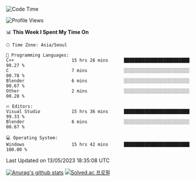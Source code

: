 <!--START_SECTION:waka-->
![Code Time](http://img.shields.io/badge/Code%20Time-188%20hrs%205%20mins-blue)

![Profile Views](http://img.shields.io/badge/Profile%20Views-0-blue)

📊 **This Week I Spent My Time On** 

```text
🕑︎ Time Zone: Asia/Seoul

💬 Programming Languages: 
C++                      15 hrs 26 mins      █████████████████████████   98.27 % 
C                        7 mins              ░░░░░░░░░░░░░░░░░░░░░░░░░   00.78 % 
Blender                  6 mins              ░░░░░░░░░░░░░░░░░░░░░░░░░   00.67 % 
Other                    2 mins              ░░░░░░░░░░░░░░░░░░░░░░░░░   00.28 % 

🔥 Editors: 
Visual Studio            15 hrs 36 mins      █████████████████████████   99.33 % 
Blender                  6 mins              ░░░░░░░░░░░░░░░░░░░░░░░░░   00.67 % 

💻 Operating System: 
Windows                  15 hrs 42 mins      █████████████████████████   100.00 % 
```


 Last Updated on 13/05/2023 18:35:08 UTC
<!--END_SECTION:waka-->
[![Anurag's github stats](https://github-readme-stats.vercel.app/api?username=heosumin518)](https://github.com/anuraghazra/github-readme-stats)
[![Solved.ac
프로필](http://mazassumnida.wtf/api/v2/generate_badge?boj=heosumin)](https://solved.ac/heosumin)
